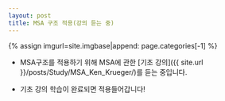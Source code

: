 ```yaml
---
layout: post
title: MSA 구조 적용(강의 듣는 중)
---
```


{% assign imgurl=site.imgbase|append: page.categories[-1] %}


- MSA구조를 적용하기 위해 MSA에 관한 [기초 강의]({{ site.url }}/posts/Study/MSA_Ken_Krueger/)를 듣는 중입니다.

- 기초 강의 학습이 완료되면 적용들어갑니다!

